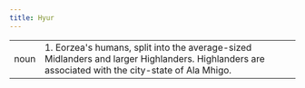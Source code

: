 ```yaml
---
title: Hyur
---
```

| | |
| --- | --- |
| noun | 1.  	Eorzea's humans, split into the average-sized Midlanders and larger Highlanders. Highlanders are associated with the city-state of Ala Mhigo.	|
